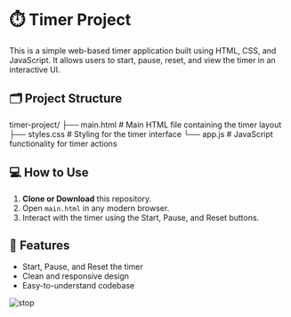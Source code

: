 # ⏱️ Timer Project

This is a simple web-based timer application built using HTML, CSS, and JavaScript. It allows users to start, pause, reset, and view the timer in an interactive UI.

## 🗂️ Project Structure

timer-project/
├── main.html # Main HTML file containing the timer layout
├── styles.css # Styling for the timer interface
└── app.js # JavaScript functionality for timer actions

## 💻 How to Use

1. **Clone or Download** this repository.
2. Open `main.html` in any modern browser.
3. Interact with the timer using the Start, Pause, and Reset buttons.

## 🚀 Features

- Start, Pause, and Reset the timer
- Clean and responsive design
- Easy-to-understand codebase

![stop](https://github.com/user-attachments/assets/8e6a441b-4cb5-476a-9a99-087113fff1d9)
